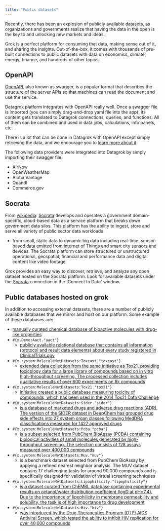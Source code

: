 ```yaml
---
title: "Public datasets"
---
```


Recently, there has been an explosion of publicly available datasets, as organizations and governments realize that
having the data in the open is the key to and unlocking new markets and ideas.

Grok is a perfect platform for consuming that data, making sense out of it, and sharing the insights. Out-of-the-box, it
comes with thousands of pre-built connections to public datasets with data on economics, climate, energy, finance, and
hundreds of other topics.

## OpenAPI

[OpenAPI](https://swagger.io/docs/specification/about/), also known as swagger, is a popular format that describes the
structure of the server APIs so that machines can read the document and use the service.

Datagrok platform integrates with OpenAPI really well. Once a swagger file is imported
(you can simply drag-and-drop yaml file into the app), its content gets translated to Datagrok connections, queries, and
functions. All of them can be combined and used in data jobs, calculations, info panels, etc.

There is a lot that can be done in Datagrok with OpenAPI except simply retrieving the data, and we encourage you
to [learn more about it](open-api.md).

The following data providers were integrated into Datagrok by simply importing their swagger file:

* AirNow
* OpenWeatherMap
* Alpha Vantage
* Quandl
* Commerce.gov

## Socrata

From [wikipedia](https://en.wikipedia.org/wiki/Socrata):
[Socrata](https://dev.socrata.com/) develops and operates a government domain-specific, cloud-based data as a service
platform that breaks down government data silos. This platform has the ability to ingest, store and serve all variety of
public sector data workloads

* from small, static data to dynamic big data including real-time, sensor-based data emitted from internet of Things and
  smart city sensors and devices. The Socrata platform can store structured or unstructured operational, geospatial,
  financial and performance data and digital content like video footage.

Grok provides an easy way to discover, retrieve, and analyze any open dataset hosted on the Socrata platform. Look for
available datasets under the
[Socrata](https://public.datagrok.ai/connections?q=dataSource%3D%22socrata%22) connection in the 'Connect to Data'
window.

## Public databases hosted on grok

In addition to accessing external datasets, there are a number of publicly available databases that we mirror and host
on our platform. Some example of these databases are:

* [manually curated chemical database of bioactive molecules with drug-like properties](https://www.ebi.ac.uk/chembl/)
* `#{x.Demo:Aact."aact"}`
  * [publicly available relational database that contains all information (protocol and result data elements) about every study registered in ClinicalTrials.gov](https://aact.ctti-clinicaltrials.org/)
* `#{x.system:MoleculeNetDatasets:Toxcast."toxcast"}`
  * [extended data collection from the same initiative as Tox21, providing toxicology data for a large library of compounds based on in vitro high-throughput screening. The processed collection includes qualitative results of over 600 experiments on 8k compounds](https://www.epa.gov/chemical-research/exploring-toxcast-data-downloadable-data/)
* `#{x.system:MoleculeNetDatasets:Tox21."tox21"}`
  * [initiative created a public database measuring toxicity of compounds, which has been used in the 2014 Tox21 Data Challenge](https://tripod.nih.gov/tox21/challenge/data.jsp)
* `#{x.system:MoleculeNetDatasets:Sider."sider"}`
  * [is a database of marketed drugs and adverse drug reactions (ADR). The version of the SIDER dataset in DeepChem has grouped drug side effects into 27 system organ classes following MedDRA classifications measured for 1427 approved drugs](http://sideeffects.embl.de/se/?page=98/)
* `#{x.system:MoleculeNetDatasets:Pcba."pcba"}`
  * [is a subset selected from PubChem BioAssay (PCBA) containing biological activities of small molecules generated by high-throughput screening. The selection consists of 128 assays measured over 400,000 compounds](https://pubchem.ncbi.nlm.nih.gov/search/#collection=bioassays.)
* `#{x.system:MoleculeNetDatasets:Muv."muv"}`
  * is a benchmark dataset selected from PubChem BioAssay by applying a refined nearest neighbor analysis. The MUV
    dataset contains 17 challenging tasks for around 90,000 compounds and is specifically designed for validation of
    virtual screening techniques
* `#{x.system:MoleculeNetDatasets:Lipophilicity."lipophilicity"}`
  * [is a dataset curated from ChEMBL database containing experimental results on octanol/water distribution coefficient (logD at pH=7.4). Due to the importance of lipophilicity in membrane permeability and solubility, the task is of high importance to drug development](https://www.ebi.ac.uk/chembl/document_report_card/CHEMBL3301361/)
* `#{x.system:MoleculeNetDatasets:Hiv."hiv"}`
  * [was introduced by the Drug Therapeutics Program (DTP) AIDS Antiviral Screen, which tested the ability to inhibit HIV replication for over 40,000 compounds](https://wiki.nci.nih.gov/display/NCIDTPdata/AIDS+Antiviral+Screen+Data/)
